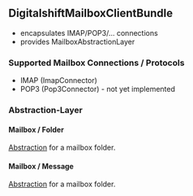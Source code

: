 ## DigitalshiftMailboxClientBundle

* encapsulates IMAP/POP3/… connections
* provides MailboxAbstractionLayer

### Supported Mailbox Connections / Protocols

* IMAP (ImapConnector)
* POP3 (Pop3Connector) - not yet implemented

### Abstraction-Layer

#### Mailbox / Folder

[Abstraction](Mailbox/Folder.php) for a mailbox folder.

#### Mailbox / Message

[Abstraction](Mailbox/Message.php) for a mailbox folder.
